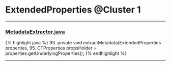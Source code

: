 # ExtendedProperties @Cluster 1

***

### [MetadataExtractor.java](https://searchcode.com/codesearch/view/111785575/)
{% highlight java %}
93. private void extractMetadata(ExtendedProperties properties,
95.     CTProperties propsHolder = properties.getUnderlyingProperties();
{% endhighlight %}

***

